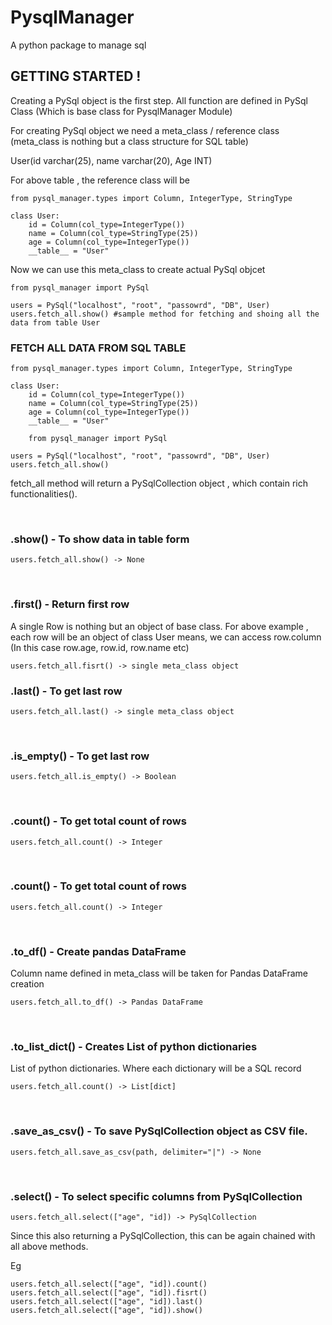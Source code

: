 # PysqlManager
A python package to manage sql

## GETTING STARTED !

Creating a PySql object is the first step. All function are defined in PySql Class (Which is base class for PysqlManager Module)

For creating PySql object we need a meta_class / reference class (meta_class is nothing but a class structure for SQL table)

User(id varchar(25), name varchar(20), Age INT)

For above table , the reference class will be 

    from pysql_manager.types import Column, IntegerType, StringType
    
    class User:
        id = Column(col_type=IntegerType())
        name = Column(col_type=StringType(25))
        age = Column(col_type=IntegerType())
        __table__ = "User"

Now we can use this meta_class to create actual PySql objcet 

    from pysql_manager import PySql

    users = PySql("localhost", "root", "passowrd", "DB", User)
    users.fetch_all.show() #sample method for fetching and shoing all the data from table User
    


### FETCH ALL DATA FROM SQL TABLE

    from pysql_manager.types import Column, IntegerType, StringType
    
    class User:
        id = Column(col_type=IntegerType())
        name = Column(col_type=StringType(25))
        age = Column(col_type=IntegerType())
        __table__ = "User"
    
        from pysql_manager import PySql

    users = PySql("localhost", "root", "passowrd", "DB", User)
    users.fetch_all.show()

fetch_all method will return a PySqlCollection object , which contain rich functionalities().

<br />

### .show() - To show data in table form
    users.fetch_all.show() -> None
<br />

### .first() - Return first row
A single Row is nothing but an object of base class. For above example , each row will be an object of class User
means, we can access row.column (In this case row.age, row.id, row.name etc)

    users.fetch_all.fisrt() -> single meta_class object

### .last() - To get last row
    users.fetch_all.last() -> single meta_class object
<br />

### .is_empty() - To get last row
    users.fetch_all.is_empty() -> Boolean
<br />

### .count() - To get total count of rows
    users.fetch_all.count() -> Integer
<br />

### .count() - To get total count of rows
    users.fetch_all.count() -> Integer
<br />

### .to_df() - Create pandas DataFrame
Column name defined in meta_class will be taken for Pandas DataFrame creation

    users.fetch_all.to_df() -> Pandas DataFrame
<br />

### .to_list_dict() - Creates List of python dictionaries
List of python dictionaries. Where each dictionary will be a SQL record

    users.fetch_all.count() -> List[dict]
<br />

### .save_as_csv() - To save PySqlCollection object as CSV file.

    users.fetch_all.save_as_csv(path, delimiter="|") -> None
<br />

### .select() - To select specific columns from PySqlCollection
    users.fetch_all.select(["age", "id]) -> PySqlCollection
Since this also returning a PySqlCollection, this can be again chained with all above methods.

Eg

    users.fetch_all.select(["age", "id]).count()
    users.fetch_all.select(["age", "id]).fisrt()
    users.fetch_all.select(["age", "id]).last()
    users.fetch_all.select(["age", "id]).show()